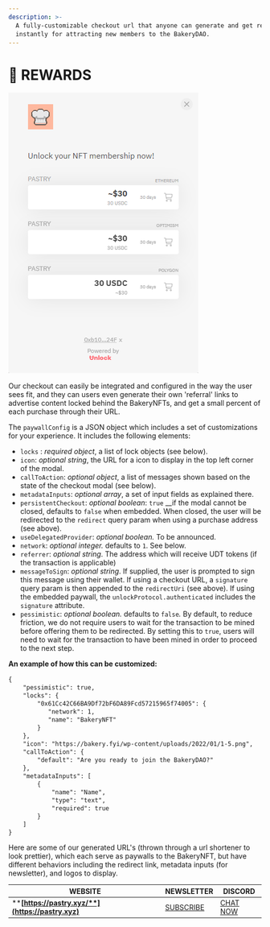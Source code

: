 ```yaml
---
description: >-
  A fully-customizable checkout url that anyone can generate and get rewarded
  instantly for attracting new members to the BakeryDAO.
---
```


# 🎀 REWARDS

![](<../../.gitbook/assets/image (9).png>)

Our checkout can easily be integrated and configured in the way the user sees fit, and they can users even generate their own 'referral' links to advertise content locked behind the BakeryNFTs, and get a small percent of each purchase through their URL.

The `paywallConfig` is a JSON object which includes a set of customizations for your experience. It includes the following elements:

* `locks` : _required object_, a list of lock objects (see below).
* `icon`: _optional string_, the URL for a icon to display in the top left corner of the modal.
* `callToAction`: _optional object_, a list of messages shown based on the state of the checkout modal (see below).
* `metadataInputs`: _optional array_, a set of input fields as explained there.
* `persistentCheckout`: _optional boolean_: `true` \_\_if the modal cannot be closed, defaults to `false` when embedded. When closed, the user will be redirected to the `redirect` query param when using a purchase address (see above).
* `useDelegatedProvider`: _optional boolean._ To be announced.
* `network`: _optional integer._ defaults to `1`. See below.
* `referrer`: _optional string_. The address which will receive UDT tokens (if the transaction is applicable)
* `messageToSign`: _optional string_. If supplied, the user is prompted to sign this message using their wallet. If using a checkout URL, a `signature` query param is then appended to the `redirectUri` (see above). If using the embedded paywall, the `unlockProtocol.authenticated` includes the `signature` attribute.
* `pessimistic`: _optional boolean._ defaults to `false`_._ By default, to reduce friction, we do not require users to wait for the transaction to be mined before offering them to be redirected. By setting this to `true`, users will need to wait for the transaction to have been mined in order to proceed to the next step.

**An example of how this can be customized:**

```
{
    "pessimistic": true,
    "locks": {
        "0x61Cc42C66BA9Df72bF6DA89Fcd57215965f74005": {
           "network": 1,
           "name": "BakeryNFT"
        }
    },
    "icon": "https://bakery.fyi/wp-content/uploads/2022/01/1-5.png",
    "callToAction": {
        "default": "Are you ready to join the BakeryDAO?"
    },
    "metadataInputs": [
        {
            "name": "Name",
            "type": "text",
            "required": true
        }
    ]
}
```

Here are some of our generated URL's (thrown through a url shortener to look prettier), which each serve as paywalls to the BakeryNFT, but have different behaviors including the redirect link, metadata inputs (for newsletter), and logos to display.

| WEBSITE                                               | NEWSLETTER                                                                                                                                                                                                                                                                    | DISCORD                                  |
| ----------------------------------------------------- | ----------------------------------------------------------------------------------------------------------------------------------------------------------------------------------------------------------------------------------------------------------------------------- | ---------------------------------------- |
| ****[**https://pastry.xyz/**](https://pastry.xyz)**** | [SUBSCRIBE](https://newsletter.unlock-protocol.com/?title=The%20Chefs%20Menu\&description=A%20monthly%20newsletter%20serving%20up%20the%20hottest%20news%20in%20DeFi.\&locks=10x61Cc42C66BA9Df72bF6DA89Fcd57215965f74005\&locks=100x73fc36bA5684655807F60a6437463cC527f50027) | [CHAT NOW](https://bakerydao.me/discord) |
